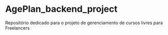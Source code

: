 # AgePlan_backend_project

Repositório dedicado para o projeto de gerenciamento de cursos livres para Freelancers


